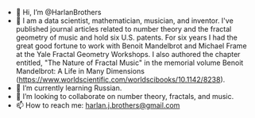 - 👋 Hi, I’m @HarlanBrothers
- 👀 I am a data scientist, mathematician, musician, and inventor. I've published journal articles related to number theory and the fractal geometry of music and hold six U.S. patents. For six years I had the great good fortune to work with Benoit Mandelbrot and Michael Frame at the Yale Fractal Geometry Workshops. I also authored the chapter entitled, "The Nature of Fractal Music" in the memorial volume Benoit Mandelbrot: A Life in Many Dimensions (https://www.worldscientific.com/worldscibooks/10.1142/8238).
- 🌱 I’m currently learning Russian.
- 💞️ I’m looking to collaborate on number theory, fractals, and music.
- 📫 How to reach me: harlan.j.brothers@gmail.com

<!---
HarlanBrothers/HarlanBrothers is a ✨ special ✨ repository because its `README.md` (this file) appears on your GitHub profile.
You can click the Preview link to take a look at your changes.
--->
